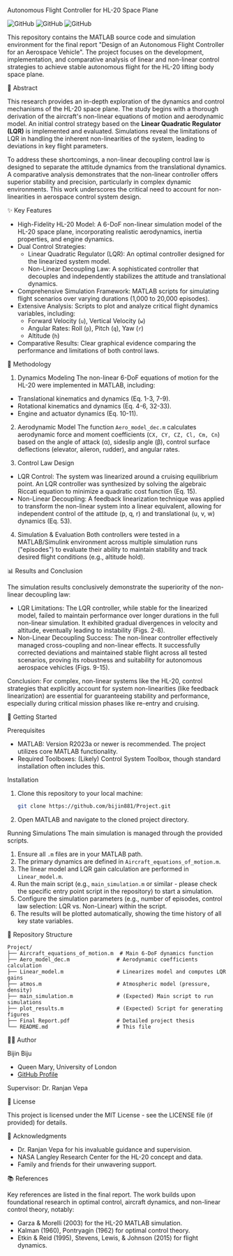 
Autonomous Flight Controller for HL-20 Space Plane

![GitHub](https://img.shields.io/badge/MATLAB-R2023a%2B-blue?logo=mathworks)
![GitHub](https://img.shields.io/badge/Status-Complete-success)
![GitHub](https://img.shields.io/badge/License-MIT-lightgrey)

This repository contains the MATLAB source code and simulation environment for the final report "Design of an Autonomous Flight Controller for an Aerospace Vehicle". The project focuses on the development, implementation, and comparative analysis of linear and non-linear control strategies to achieve stable autonomous flight for the HL-20 lifting body space plane.

📖 Abstract

This research provides an in-depth exploration of the dynamics and control mechanisms of the HL-20 space plane. The study begins with a thorough derivation of the aircraft's non-linear equations of motion and aerodynamic model. An initial control strategy based on the **Linear Quadratic Regulator (LQR)** is implemented and evaluated. Simulations reveal the limitations of LQR in handling the inherent non-linearities of the system, leading to deviations in key flight parameters.

To address these shortcomings, a non-linear decoupling control law is designed to separate the attitude dynamics from the translational dynamics. A comparative analysis demonstrates that the non-linear controller offers superior stability and precision, particularly in complex dynamic environments. This work underscores the critical need to account for non-linearities in aerospace control system design.

✨ Key Features

*   High-Fidelity HL-20 Model: A 6-DoF non-linear simulation model of the HL-20 space plane, incorporating realistic aerodynamics, inertia properties, and engine dynamics.
*   Dual Control Strategies:
    *   Linear Quadratic Regulator (LQR): An optimal controller designed for the linearized system model.
    *   Non-Linear Decoupling Law: A sophisticated controller that decouples and independently stabilizes the attitude and translational dynamics.
*   Comprehensive Simulation Framework: MATLAB scripts for simulating flight scenarios over varying durations (1,000 to 20,000 episodes).
*   Extensive Analysis: Scripts to plot and analyze critical flight dynamics variables, including:
    *   Forward Velocity (`u`), Vertical Velocity (`w`)
    *   Angular Rates: Roll (`p`), Pitch (`q`), Yaw (`r`)
    *   Altitude (`h`)
*   Comparative Results: Clear graphical evidence comparing the performance and limitations of both control laws.

🧮 Methodology

1. Dynamics Modeling
The non-linear 6-DoF equations of motion for the HL-20 were implemented in MATLAB, including:
*   Translational kinematics and dynamics (Eq. 1-3, 7-9).
*   Rotational kinematics and dynamics (Eq. 4-6, 32-33).
*   Engine and actuator dynamics (Eq. 10-11).

2. Aerodynamic Model
The function `Aero_model_dec.m` calculates aerodynamic force and moment coefficients (`CX, CY, CZ, Cl, Cm, Cn`) based on the angle of attack (α), sideslip angle (β), control surface deflections (elevator, aileron, rudder), and angular rates.

3. Control Law Design
*   LQR Control: The system was linearized around a cruising equilibrium point. An LQR controller was synthesized by solving the algebraic Riccati equation to minimize a quadratic cost function (Eq. 15).
*   Non-Linear Decoupling: A feedback linearization technique was applied to transform the non-linear system into a linear equivalent, allowing for independent control of the attitude (p, q, r) and translational (u, v, w) dynamics (Eq. 53).

4. Simulation & Evaluation
Both controllers were tested in a MATLAB/Simulink environment across multiple simulation runs ("episodes") to evaluate their ability to maintain stability and track desired flight conditions (e.g., altitude hold).

📊 Results and Conclusion

The simulation results conclusively demonstrate the superiority of the non-linear decoupling law:
*   LQR Limitations: The LQR controller, while stable for the linearized model, failed to maintain performance over longer durations in the full non-linear simulation. It exhibited gradual divergences in velocity and altitude, eventually leading to instability (Figs. 2-8).
*   Non-Linear Decoupling Success: The non-linear controller effectively managed cross-coupling and non-linear effects. It successfully corrected deviations and maintained stable flight across all tested scenarios, proving its robustness and suitability for autonomous aerospace vehicles (Figs. 9-15).

Conclusion: For complex, non-linear systems like the HL-20, control strategies that explicitly account for system non-linearities (like feedback linearization) are essential for guaranteeing stability and performance, especially during critical mission phases like re-entry and cruising.

🚀 Getting Started

Prerequisites
*   MATLAB: Version R2023a or newer is recommended. The project utilizes core MATLAB functionality.
*   Required Toolboxes: (Likely) Control System Toolbox, though standard installation often includes this.

Installation
1.  Clone this repository to your local machine:
    ```bash
    git clone https://github.com/bijin881/Project.git
    ```
2.  Open MATLAB and navigate to the cloned project directory.

Running Simulations
The main simulation is managed through the provided scripts.
1.  Ensure all `.m` files are in your MATLAB path.
2.  The primary dynamics are defined in `Aircraft_equations_of_motion.m`.
3.  The linear model and LQR gain calculation are performed in `Linear_model.m`.
4.  Run the main script (e.g., `main_simulation.m` or similar - please check the specific entry point script in the repository) to start a simulation.
5.  Configure the simulation parameters (e.g., number of episodes, control law selection: LQR vs. Non-Linear) within the script.
6.  The results will be plotted automatically, showing the time history of all key state variables.

📁 Repository Structure

```
Project/
├── Aircraft_equations_of_motion.m  # Main 6-DoF dynamics function
├── Aero_model_dec.m               # Aerodynamic coefficients calculation
├── Linear_model.m                 # Linearizes model and computes LQR gains
├── atmos.m                        # Atmospheric model (pressure, density)
├── main_simulation.m              # (Expected) Main script to run simulations
├── plot_results.m                 # (Expected) Script for generating figures
├── Final Report.pdf               # Detailed project thesis
└── README.md                      # This file
```

👨‍💻 Author

Bijin Biju
*   Queen Mary, University of London
*   [GitHub Profile](https://github.com/bijin881)

Supervisor: Dr. Ranjan Vepa

📜 License

This project is licensed under the MIT License - see the LICENSE file (if provided) for details.

🙏 Acknowledgments

*   Dr. Ranjan Vepa for his invaluable guidance and supervision.
*   NASA Langley Research Center for the HL-20 concept and data.
*   Family and friends for their unwavering support.

📚 References

Key references are listed in the final report. The work builds upon foundational research in optimal control, aircraft dynamics, and non-linear control theory, notably:
*   Garza & Morelli (2003) for the HL-20 MATLAB simulation.
*   Kalman (1960), Pontryagin (1962) for optimal control theory.
*   Etkin & Reid (1995), Stevens, Lewis, & Johnson (2015) for flight dynamics.
